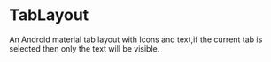 # TabLayout
  
  An Android material tab layout with Icons and text,if the current tab is selected then only the text will be visible.
  
